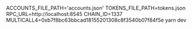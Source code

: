 #

ACCOUNTS_FILE_PATH='accounts.json' TOKENS_FILE_PATH=tokens.json RPC_URL=http://localhost:8545 CHAIN_ID=1337 MULTICALL4=0xb7f8bc63bbcad18155201308c8f3540b07f84f5e yarn dev
